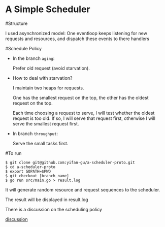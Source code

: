 A Simple Scheduler
=================
#Structure

I used asynchronized model:
One eventloop keeps listening for new requests and resources, and dispatch these events to there handlers

#Schedule Policy

* In the branch `aging`:

  Prefer old request (avoid starvation). 

* How to deal with starvation?
  
  I maintain two heaps for requests.

  One has the smallest request on the top, 
  the other has the oldest request on the top.

  Each time choosing a request to serve, I will test whether the oldest request is too old.
  If so, I will serve that request first, otherwise I will serve the smallest request first.

* In branch `throughput`:

  Serve the small tasks first.

#To run

```shell
$ git clone git@github.com:yifan-gu/a-scheduler-proto.git
$ cd a-scheduler-proto
$ export GOPATH=$PWD
$ git checkout [branch_name]
$ go run src/main.go > result.log
```

It will generate random resource and request sequences to the scheduler.

The result will be displayed in result.log

There is a discussion on the scheduling policy 

[discussion](https://gist.github.com/yifan-gu/9286214)
